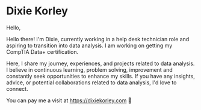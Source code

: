 # Dixie Korley 

Hello,

Hello there! I'm Dixie, currently working in a help desk technician role and aspiring to transition into data analysis. I am working on getting my CompTIA Data+ certification. 

Here, I share my journey, experiences, and projects related to data analysis. I believe in continuous learning, problem solving, improvement and constantly seek opportunities to enhance my skills. If you have any insights, advice, or potential collaborations related to data analysis, I'd love to connect.

You can pay me a visit at https://dixiekorley.com 🚀

